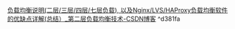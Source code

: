 [负载均衡说明(二层/三层/四层/七层负载), 以及Nginx/LVS/HAProxy负载均衡软件的优缺点详解(总结）_第二层负载均衡技术-CSDN博客](https://blog.csdn.net/zzhongcy/article/details/40046581) ^d381fa
